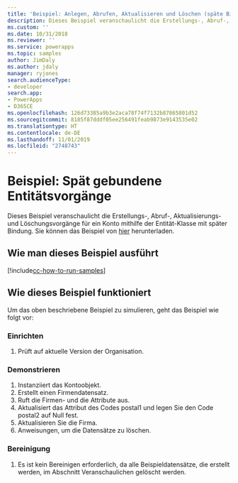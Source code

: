 ```yaml
---
title: 'Beispiel: Anlegen, Abrufen, Aktualisieren und Löschen (späte Bindung) (Common Data Service) | Microsoft-Dokumentation'
description: Dieses Beispiel veranschaulicht die Erstellungs-, Abruf-, Aktualisierungs- und Löschungsvorgänge für ein Konto mithilfe der Entität-Klasse mit später Bindung.
ms.custom: ''
ms.date: 10/31/2018
ms.reviewer: ''
ms.service: powerapps
ms.topic: samples
author: JimDaly
ms.author: jdaly
manager: ryjones
search.audienceType:
- developer
search.app:
- PowerApps
- D365CE
ms.openlocfilehash: 126d73385a9b3e2aca78f74f7132b87865801d52
ms.sourcegitcommit: 8185f87dddf05ee256491feab9873e9143535e02
ms.translationtype: HT
ms.contentlocale: de-DE
ms.lasthandoff: 11/01/2019
ms.locfileid: "2748743"
---
```

# <a name="sample-late-bound-entity-operations"></a>Beispiel: Spät gebundene Entitätsvorgänge

<!-- show deep insert equivalent 

sample-initialize-record-existing-record.md
sample-create-retrieve-update-delete-late-bound.md

https://docs.microsoft.com/dynamics365/customer-engagement/developer/org-service/sample-create-retrieve-update-delete-late-bound

-->
Dieses Beispiel veranschaulicht die Erstellungs-, Abruf-, Aktualisierungs- und Löschungsvorgänge für ein Konto mithilfe der Entität-Klasse mit später Bindung. Sie können das Beispiel von [hier](https://github.com/Microsoft/PowerApps-Samples/tree/master/cds/orgsvc/C%23/LateBoundEntityOperations) herunterladen.

## <a name="how-to-run-this-sample"></a>Wie man dieses Beispiel ausführt

[!include[cc-how-to-run-samples](../../includes/cc-how-to-run-samples.md)]


## <a name="how-this-sample-works"></a>Wie dieses Beispiel funktioniert

Um das oben beschriebene Beispiel zu simulieren, geht das Beispiel wie folgt vor:

### <a name="setup"></a>Einrichten

1. Prüft auf aktuelle Version der Organisation.


### <a name="demonstrate"></a>Demonstrieren

1. Instanziiert das Kontoobjekt.
1. Erstellt einen Firmendatensatz.
1. Ruft die Firmen- und die Attribute aus.
1. Aktualisiert das Attribut des Codes postal1 und legen Sie den Code postal2 auf Null fest.
1. Aktualisieren Sie die Firma. 
1. Anweisungen, um die Datensätze zu löschen.


### <a name="clean-up"></a>Bereinigung

1. Es ist kein Bereinigen erforderlich, da alle Beispieldatensätze, die erstellt werden, im Abschnitt  Veranschaulichen gelöscht werden.
